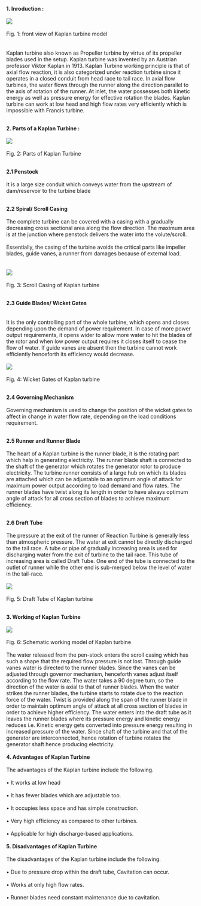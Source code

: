 <b>1. Inroduction : </b> <br><br>
<image src="images/image1.png"><br><br>
Fig. 1: front view of Kaplan turbine model<br><br><br>
Kaplan turbine also known as Propeller turbine by virtue of its propeller blades used in the setup. Kaplan turbine was invented by an Austrian professor Viktor Kaplan in 1913. Kaplan Turbine working principle is that of axial flow reaction, it is also categorized under reaction turbine since it operates in a closed conduit from head race to tail race. In axial flow turbines, the water flows through the runner along the direction parallel to the axis of rotation of the runner. At inlet, the water possesses both kinetic energy as well as pressure energy for effective rotation the blades. Kaplan turbine can work at low head and high flow rates very efficiently which is impossible with Francis turbine. <br><br>

<b>2. Parts of a Kaplan Turbine : </b><br><br>
<image src="images/image2.png"><br><br>
Fig. 2: Parts of Kaplan Turbine<br><br>

<b>2.1 Penstock</b><br><br>
It is a large size conduit which conveys water from the upstream of dam/reservoir to the turbine blade <br><br>

<b>2.2 Spiral/ Scroll Casing</b><br><br>
The complete turbine can be covered with a casing with a gradually decreasing cross sectional area along the flow direction. The maximum area is at the junction where penstock delivers the water into the volute/scroll.<br><br>
Essentially, the casing of the turbine avoids the critical parts like impeller blades, guide vanes, a runner from damages because of external load.<br><br><br>
<image src="images/image3.png"><br><br>
Fig. 3: Scroll Casing of Kaplan turbine<br><br>

<b>2.3 Guide Blades/ Wicket Gates</b><br></br><br>
It is the only controlling part of the whole turbine, which opens and closes depending upon the demand of power requirement. In case of more power output requirements, it opens wider to allow more water to hit the blades of the rotor and when low power output requires it closes itself to cease the flow of water. If guide vanes are absent then the turbine cannot work efficiently henceforth its efficiency would decrease.<br><br>
<image src="images/image4.png"><br><br>
Fig. 4: Wicket Gates of Kaplan turbine<br><br>

<b>2.4 Governing Mechanism</b><br><br>
Governing mechanism is used to change the position of the wicket gates to affect in change in water flow rate, depending on the load conditions requirement. <br><br>

<b>2.5 Runner and Runner Blade</b><br><br>
The heart of a Kaplan turbine is the runner blade, it is the rotating part which help in generating electricity. The runner blade shaft is connected to the shaft of the generator which rotates the generator rotor to produce electricity. The turbine runner consists of a large hub on which its blades are attached which can be adjustable to an optimum angle of attack for maximum power output according to load demand and flow rates. The runner blades have twist along its length in order to have always optimum angle of attack for all cross section of blades to achieve maximum efficiency.<br><br>

<b>2.6 Draft Tube</b><br><br>
The pressure at the exit of the runner of Reaction Turbine is generally less than atmospheric pressure. The water at exit cannot be directly discharged to the tail race. A tube or pipe of gradually increasing area is used for discharging water from the exit of turbine to the tail race. This tube of increasing area is called Draft Tube. One end of the tube is connected to the outlet of runner while the other end is sub-merged below the level of water in the tail-race.<br><br>
<image src="images/image6.png"><br><br>
Fig. 5: Draft Tube of Kaplan turbine<br><br>

<b>3. Working of Kaplan Turbine</b><br><br>
<image src="images/image5.png"><br><br>
Fig. 6: Schematic working model of Kaplan turbine<br><br>
The water released from the pen-stock enters the scroll casing which has such a shape that the required flow pressure is not lost. Through guide vanes water is directed to the runner blades. Since the vanes can be adjusted through governor mechanism, henceforth vanes adjust itself according to the flow rate. The water takes a 90 degree turn, so the direction of the water is axial to that of runner blades. When the water strikes the runner blades, the turbine starts to rotate due to the reaction force of the water. Twist is provided along the span of the runner blade in order to maintain optimum angle of attack at all cross section of blades in order to achieve higher efficiency. The water enters into the draft tube as it leaves the runner blades where its pressure energy and kinetic energy reduces i.e. Kinetic energy gets converted into pressure energy resulting in increased pressure of the water. Since shaft of the turbine and that of the generator are interconnected, hence rotation of turbine rotates the generator shaft hence producing electricity.<br><br>
<b>4. Advantages of Kaplan Turbine</b><br><br>
The advantages of the Kaplan turbine include the following.<br><br>
•	It works at low head <br><br>
•	It has fewer blades which are adjustable too.<br><br>
•	It occupies less space and has simple construction.<br><br>
•	Very high efficiency as compared to other turbines.<br><br>
•	Applicable for high discharge-based applications.<br><br>
<b>5. Disadvantages of Kaplan Turbine</b><br><br>
The disadvantages of the Kaplan turbine include the following.<br><br>
•	Due to pressure drop within the draft tube, Cavitation can occur.<br><br>
•	Works at only high flow rates.<br><br>
•	Runner blades need constant maintenance due to cavitation.<br><br>

